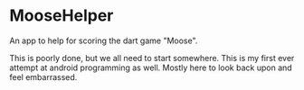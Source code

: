 # MooseHelper
An app to help for scoring the dart game "Moose".

This is poorly done, but we all need to start somewhere. This is my first ever attempt at android programming as well. Mostly here to look back upon and feel embarrassed. 
